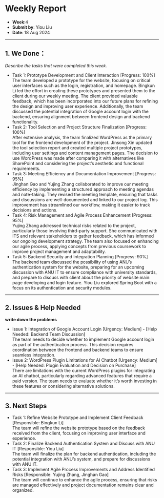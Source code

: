 # Weekly Report
- **Week**:4
- **Submit by**: Yiou Liu  
- **Date**: 18 Aug 2024

---

## 1. We Done：
*Describe the tasks that were completed this week.*
- Task 1: Prototype Development and Client Interaction [Progress: 100%] </Br>
The team developed a prototype for the website, focusing on critical user interfaces such as the login, registration, and homepage. Bingkun Li led the effort in creating these prototypes and presented them to the client during our weekly meeting. The client provided valuable feedback, which has been incorporated into our future plans for refining the design and improving user experience. Additionally, the team discussed the potential integration of Google account login with the backend, ensuring alignment between frontend design and backend functionality.
- Task 2: Tool Selection and Project Structure Finalization [Progress: 100%]</Br>
After extensive analysis, the team finalized WordPress as the primary tool for the frontend development of the project. Jinsong Xin updated the tool selection report and created multiple project prototypes, including user settings and content management pages. The decision to use WordPress was made after comparing it with alternatives like SharePoint and considering the project’s aesthetic and functional requirements.
- Task 3: Meeting Efficiency and Documentation Improvement [Progress: 95%]</Br>
Jinghan Gao and Yujing Zhang collaborated to improve our meeting efficiency by implementing a structured approach to meeting agendas and note-taking. They revised the meeting template, ensuring that tasks and discussions are well-documented and linked to our project log. This improvement has streamlined our workflow, making it easier to track decisions and actions.
- Task 4: Risk Management and Agile Process Enhancement [Progress: 95%]</Br>
Yujing Zhang addressed technical risks related to the project, particularly those involving third-party support. She communicated with ITS and relevant stakeholders to gather feedback, which has informed our ongoing development strategy. The team also focused on enhancing our agile process, applying concepts from previous coursework to improve project management and adaptability.
- Task 5: Backend Security and Integration Planning [Progress: 90%]</Br>
The backend team discussed the possibility of using ANU’s authentication system for the website, preparing for an upcoming discussion with ANU IT to ensure compliance with university standards, and prepare to discuss with client about the priority of website main page developing and login feature. Yiou Liu explored Spring Boot with a focus on its authentication and security modules.
---

## 2. Issues & Help Needed
**write down the problems**
- Issue 1: Integration of Google Account Login [Urgency: Medium] - [Help Needed: Backend Team Discussion]</Br>
The team needs to decide whether to implement Google account login as part of the authentication process. This decision requires coordination between the frontend and backend teams to ensure seamless integration.
- Issue 2: WordPress Plugin Limitations for AI Chatbot [Urgency: Medium] - [Help Needed: Plugin Evaluation and Decision on Purchase]</Br>
There are limitations with the current WordPress plugins for integrating an AI chatbot, particularly regarding advanced features that require a paid version. The team needs to evaluate whether it’s worth investing in these features or considering alternative solutions.

---

## 3. Next Steps
- Task 1: Refine Website Prototype and Implement Client Feedback [Responsible: Bingkun Li]</Br>
The team will refine the website prototype based on the feedback received from the client, focusing on improving user interface and experience.
- Task 2: Finalize Backend Authentication System and Discuss with ANU IT [Responsible: Yiou Liu]</Br>
The team will finalize the plan for backend authentication, including the potential integration with ANU’s system, and prepare for discussions with ANU IT.
- Task 3: Implement Agile Process Improvements and Address Identified Risks [Responsible: Yujing Zhang, Jinghan Gao]</Br>
The team will continue to enhance the agile process, ensuring that risks are managed effectively and project documentation remains clear and organized.
